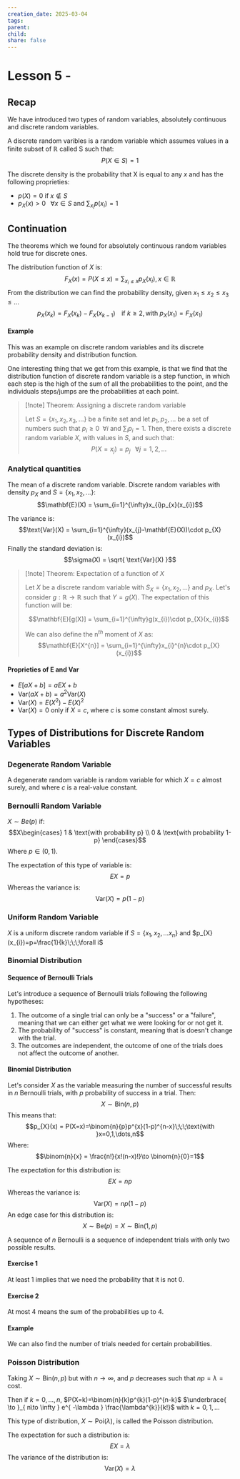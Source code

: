 ```yaml
---
creation_date: 2025-03-04
tags: 
parent: 
child: 
share: false
---
```

# Lesson 5 - 

## Recap

We have introduced two types of random variables, absolutely continuous and discrete random variables.

A discrete random varibles is a random variable which assumes values in a finite subset of $\mathbb{R}$ called S such that:
$$P(X\in S)=1$$

The discrete density is the probability that X is equal to any $x$ and has the following proprieties:
- $p(X)=0$ if $x\not\in S$
- $p_{X}(x)>0\;\;\;\forall x\in S$ and $\sum_{x_{i}}p(x_{i})=1$ 

## Continuation

The theorems which we found for absolutely continuous random variables hold true for discrete ones.

The distribution function of $X$ is:
$$F_{X}(x) = P(X\leq x) = \sum_{x_{i}\leq x}p_{X}(x_{i}),x\in\mathbb{R}$$
From the distribution we can find the probability density, given $x_{1}\leq x_{2}\leq x_{3}\leq \dots$
$$p_{X}(x_{k}) = F_{X}(x_{k})-F_{X}(x_{k-1}) \;\;\;\;\text{if }k\geq 2,\text{with }p_{X}(x_{1}) = F_{X}(x_{1})$$

#### Example
This was an example on discrete random variables and its discrete probability density and distribution function.

One interesting thing that we get from this example, is that we find that the distribution function of discrete random variable is a step function, in which each step is the high of the sum of all the probabilities to the point, and the individuals steps/jumps are the probabilities at each point.

> [!note] Theorem: Assigning a discrete random variable
> 
> Let $S = \{ x_{1},x_{2},x_{3},\dots \}$ be a finite set and let $p_{1},p_{2},\dots$ be a set of numbers such that $p_{i}\geq 0\;\;\forall i$ and $\sum_{i}p_{i}=1$. Then, there exists a discrete random variable $X$, with values in $S$, and such that:
> $$P(X=x_{j})=p_{j}\;\;\;\forall j=1,2,\dots$$
> 

### Analytical quantities

The mean of a discrete random variable. Discrete random variables with density $p_{X}$ and $S=\{ x_{1},x_{2},\dots \}$:
$$\mathbf{E}(X) = \sum_{i=1}^{\infty}x_{i}p_{x}(x_{i})$$

The variance is:
$$\text{Var}(X) = \sum_{i=1}^{\infty}(x_{j}-\mathbf{E}(X))\cdot p_{X}(x_{i})$$
Finally the standard deviation is:
$$\sigma(X) = \sqrt{ \text{Var}(X) }$$

> [!note] Theorem: Expectation of a function of $X$
> 
> Let $X$ be a discrete random variable with $S_{X} = \{ x_{1},x_{2},\dots \}$ and $p_{X}$. Let's consider $g:\mathbb{R}\to \mathbb{R}$ such that $Y = g(X)$. The expectation of this function will be:
> 
> $$\mathbf{E}[g(X)] = \sum_{i=1}^{\infty}g(x_{i})\cdot p_{X}(x_{i})$$
> 
> We can also define the n$^{th}$ moment of $X$ as:
> $$\mathbf{E}[X^{n}] = \sum_{i=1}^{\infty}x_{i}^{n}\cdot p_{X}(x_{i})$$

#### Proprieties of $\mathbf{E}$ and $\text{Var}$
- $E[aX+b] = aEX+b$
- $\text{Var}(aX+b) = a^{2}\text{Var}(X)$
- $\text{Var}(X) = E(X^{2})-E(X)^{2}$
- $\text{Var}(X)=0$ only if $X=c$, where $c$ is some constant almost surely.

## Types of Distributions for Discrete Random Variables

### Degenerate Random Variable

A degenerate random variable is random variable for which $X=c$ almost surely, and where $c$ is a real-value constant.

### Bernoulli Random Variable

$X \sim Be(p)$ if:
$$X\begin{cases}
1 & \text{with probability p} \\
0 & \text{with probability 1-p}
\end{cases}$$
Where $p \in(0,1)$.

The expectation of this type of variable is:
$$EX = p$$
Whereas the variance is:
$$\text{Var}(X) = p(1-p)$$
### Uniform Random Variable

$X$ is a uniform discrete random variable if $S=\{ x_{1},x_{2},\dots x_{n} \}$ and $p_{X}(x_{i})=p=\frac{1}{k}\;\;\;\forall i$


### Binomial Distribution

#### Sequence of Bernoulli Trials

Let's introduce a sequence of Bernoulli trials following the following hypotheses:
1. The outcome of a single trial can only be a "success" or a "failure", meaning that we can either get what we were looking for or not get it.
2. The probability of "success" is constant, meaning that is doesn't change with the trial.
3. The outcomes are independent, the outcome of one of the trials does not affect the outcome of another.

#### Binomial Distribution

Let's consider $X$ as the variable measuring the number of successful results in $n$ Bernoulli trials, with $p$ probability of success in a trial. Then:
$$X\sim \text{Bin}(n,p)$$
This means that:
$$p_{X}(x) = P(X=x)=\binom{n}{p}p^{x}(1-p)^{n-x}\;\;\;\text{with }x=0,1,\dots,n$$
Where:
$$\binom{n}{x} = \frac{n!}{x!(n-x)!}\to \binom{n}{0}=1$$

The expectation for this distribution is:
$$EX=np$$
Whereas the variance is:
$$\text{Var}(X) = np(1-p)$$
An edge case for this distribution is:
$$X\sim \text{Be}(p)= X\sim \text{Bin}(1,p)$$

A sequence of $n$ Bernoulli is a sequence of independent trials with only two possible results.

#### Exercise 1
At least 1 implies that we need the probability that it is not 0.

#### Exercise 2
At most 4 means the sum of the probabilities up to 4.

#### Example
We can also find the number of trials needed for certain probabilities.

### Poisson Distribution

Taking $X\sim \text{Bin}(n,p)$ but with $n\to \infty$, and $p$ decreases such that $np=\lambda=\text{cost}$.

Then if $k=0,\dots,n$, $P(X=k)=\binom{n}{k}p^{k}(1-p)^{n-k}$ $\underbrace{ \to }_{ n\to \infty } e^{ -\lambda } \frac{\lambda^{k}}{k!}$ with $k=0,1,\dots$ 

This type of distribution, $X\sim \text{Poi}(\lambda)$, is called the Poisson distribution.

The expectation for such a distribution is:
$$EX=\lambda$$
The variance of the distribution is:
$$\text{Var}(X) = \lambda$$


